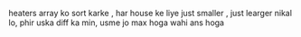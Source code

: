 heaters array ko sort karke , har house ke liye just smaller , just learger nikal lo, phir uska diff ka min, usme jo max hoga wahi ans hoga
